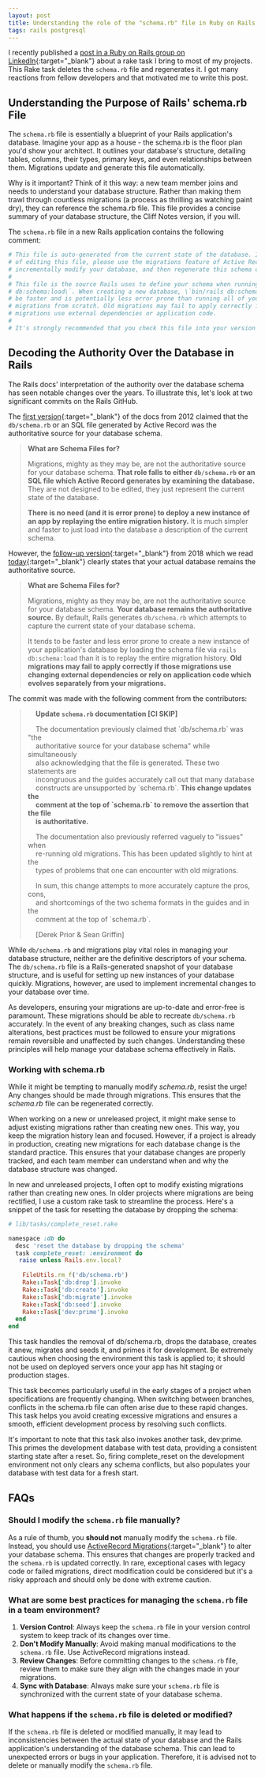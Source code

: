 ```yaml
---
layout: post
title: Understanding the role of the "schema.rb" file in Ruby on Rails development
tags: rails postgresql
---
```


I recently published a [post in a Ruby on Rails group on LinkedIn](https://www.linkedin.com/feed/update/urn:li:activity:7093289792351707136/){:target="_blank"} about a rake task I bring to most of my projects. This Rake task deletes the `schema.rb` file and regenerates it. I got many reactions from fellow developers and that motivated me to write this post.

## Understanding the Purpose of Rails' schema.rb File

The `schema.rb` file is essentially a blueprint of your Rails application's database. Imagine your app as a house - the schema.rb is the floor plan you'd show your architect. It outlines your database's structure, detailing tables, columns, their types, primary keys, and even relationships between them. Migrations update and generate this file automatically.

Why is it important? Think of it this way: a new team member joins and needs to understand your database structure. Rather than making them trawl through countless migrations (a process as thrilling as watching paint dry), they can reference the schema.rb file. This file provides a concise summary of your database structure, the Cliff Notes version, if you will.

The `schema.rb` file in a new Rails application contains the following comment:

```ruby
# This file is auto-generated from the current state of the database. Instead  
# of editing this file, please use the migrations feature of Active Record to  
# incrementally modify your database, and then regenerate this schema definition.  
#  
# This file is the source Rails uses to define your schema when running \`bin/rails  
# db:schema:load\`. When creating a new database, \`bin/rails db:schema:load\` tends to  
# be faster and is potentially less error prone than running all of your  
# migrations from scratch. Old migrations may fail to apply correctly if those  
# migrations use external dependencies or application code.  
#  
# It's strongly recommended that you check this file into your version control system.
```

## Decoding the Authority Over the Database in Rails

The Rails docs' interpretation of the authority over the database schema has seen notable changes over the years. To illustrate this, let's look at two significant commits on the Rails GitHub.

The [first version](https://github.com/rails/rails/blob/9eeb00976d4b0a963c58117b46b7a5c6edcacc31/guides/source/migrations.md#what-are-schema-files-for){:target="_blank"} of the docs from 2012 claimed that the `db/schema.rb` or an SQL file generated by Active Record was the authoritative source for your database schema.

> **What are Schema Files for?**
> 
> Migrations, mighty as they may be, are not the authoritative source for your database schema. **That role falls to either `db/schema.rb` or an SQL file which Active Record generates by examining the database.** They are not designed to be edited, they just represent the current state of the database.
> 
> **There is no need (and it is error prone) to deploy a new instance of an app by replaying the entire migration history.** It is much simpler and faster to just load into the database a description of the current schema.


However, the [follow-up version](https://github.com/rails/rails/blob/84718df86097442f85999d6f2e6f6b8b59724c3f/guides/source/active_record_migrations.md#what-are-schema-files-for){:target="_blank"} from 2018 which we read [today](https://guides.rubyonrails.org/active_record_migrations.html#what-are-schema-files-for-questionmark){:target="_blank"} clearly states that your actual database remains the authoritative source.

> **What are Schema Files for?**
> 
> Migrations, mighty as they may be, are not the authoritative source for your database schema. **Your database remains the authoritative source.** By default, Rails generates `db/schema.rb` which attempts to capture the current state of your database schema.
> 
> It tends to be faster and less error prone to create a new instance of your application's database by loading the schema file via `rails db:schema:load` than it is to replay the entire migration history. **Old migrations may fail to apply correctly if those migrations use changing external dependencies or rely on application code which evolves separately from your migrations.**

The commit was made with the following comment from the contributors:

>     **Update `schema.rb` documentation \[CI SKIP\]**
> 
>     The documentation previously claimed that \`db/schema.rb\` was "the  
>     authoritative source for your database schema" while simultaneously  
>     also acknowledging that the file is generated. These two statements are  
>     incongruous and the guides accurately call out that many database  
>     constructs are unsupported by \`schema.rb\`. **This change updates the**  
>     **comment at the top of \`schema.rb\` to remove the assertion that the file**  
>     **is authoritative.**
> 
>     The documentation also previously referred vaguely to "issues" when  
>     re-running old migrations. This has been updated slightly to hint at the  
>     types of problems that one can encounter with old migrations.
> 
>     In sum, this change attempts to more accurately capture the pros, cons,  
>     and shortcomings of the two schema formats in the guides and in the  
>     comment at the top of \`schema.rb\`.
> 
>     \[Derek Prior & Sean Griffin\]

While `db/schema.rb` and migrations play vital roles in managing your database structure, neither are the definitive descriptors of your schema. The `db/schema.rb` file is a Rails-generated snapshot of your database structure, and is useful for setting up new instances of your database quickly. Migrations, however, are used to implement incremental changes to your database over time.

As developers, ensuring your migrations are up-to-date and error-free is paramount. These migrations should be able to recreate `db/schema.rb` accurately. In the event of any breaking changes, such as class name alterations, best practices must be followed to ensure your migrations remain reversible and unaffected by such changes. Understanding these principles will help manage your database schema effectively in Rails.

### Working with schema.rb 

While it might be tempting to manually modify _schema.rb_, resist the urge! Any changes should be made through migrations. This ensures that the _schema.rb_ file can be regenerated correctly.

When working on a new or unreleased project, it might make sense to adjust existing migrations rather than creating new ones. This way, you keep the migration history lean and focused. However, if a project is already in production, creating new migrations for each database change is the standard practice. This ensures that your database changes are properly tracked, and each team member can understand when and why the database structure was changed.

In new and unreleased projects, I often opt to modify existing migrations rather than creating new ones. In older projects where migrations are being rectified, I use a custom rake task to streamline the process. Here's a snippet of the task for resetting the database by dropping the schema:


```ruby
# lib/tasks/complete_reset.rake

namespace :db do
  desc 'reset the database by dropping the schema'
  task complete_reset: :environment do
   raise unless Rails.env.local?
    
    FileUtils.rm_f('db/schema.rb')
    Rake::Task['db:drop'].invoke
    Rake::Task['db:create'].invoke
    Rake::Task['db:migrate'].invoke
    Rake::Task['db:seed'].invoke
    Rake::Task['dev:prime'].invoke
  end
end
```

This task handles the removal of db/schema.rb, drops the database, creates it anew, migrates and seeds it, and primes it for development. Be extremely cautious when choosing the environment this task is applied to; it should not be used on deployed servers once your app has hit staging or production stages.

This task becomes particularly useful in the early stages of a project when specifications are frequently changing. When switching between branches, conflicts in the schema.rb file can often arise due to these rapid changes. This task helps you avoid creating excessive migrations and ensures a smooth, efficient development process by resolving such conflicts.

It's important to note that this task also invokes another task, dev:prime. This primes the development database with test data, providing a consistent starting state after a reset. So, firing complete_reset on the development environment not only clears any schema conflicts, but also populates your database with test data for a fresh start.

## FAQs

### Should I modify the `schema.rb` file manually?

As a rule of thumb, you **should not** manually modify the `schema.rb` file. Instead, you should use [ActiveRecord Migrations](https://guides.rubyonrails.org/active_record_migrations.html#what-are-schema-files-for-questionmark){:target="_blank"} to alter your database schema. This ensures that changes are properly tracked and the `schema.rb` is updated correctly. In rare, exceptional cases with legacy code or failed migrations, direct modification could be considered but it's a risky approach and should only be done with extreme caution.

### What are some best practices for managing the `schema.rb` file in a team environment?

1.  **Version Control**: Always keep the `schema.rb` file in your version control system to keep track of its changes over time.
2.  **Don't Modify Manually**: Avoid making manual modifications to the `schema.rb` file. Use ActiveRecord migrations instead.
3.  **Review Changes**: Before committing changes to the `schema.rb` file, review them to make sure they align with the changes made in your migrations.
4.  **Sync with Database**: Always make sure your `schema.rb` file is synchronized with the current state of your database schema.

### What happens if the `schema.rb` file is deleted or modified?

If the `schema.rb` file is deleted or modified manually, it may lead to inconsistencies between the actual state of your database and the Rails application's understanding of the database schema. This can lead to unexpected errors or bugs in your application. Therefore, it is advised not to delete or manually modify the `schema.rb` file.
